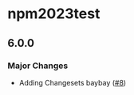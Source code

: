 # npm2023test

## 6.0.0

### Major Changes

- Adding Changesets baybay ([#8](https://github.com/paulmarsicloud/npm2023test/pull/8))
